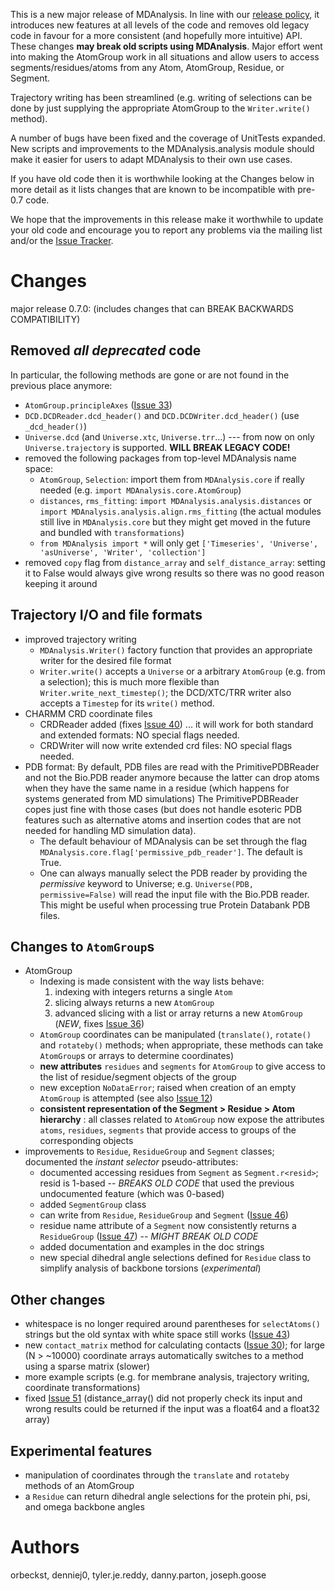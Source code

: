 This is a new major release of MDAnalysis. In line with our [release policy](PreparingReleases), it introduces new features at all levels of the code and removes old legacy code in favour for a more consistent (and hopefully more intuitive) API. These changes **may break old scripts using MDAnalysis**. Major effort went into making the AtomGroup work in all situations and allow users to access segments/residues/atoms from any Atom, AtomGroup, Residue, or Segment.

Trajectory writing has been streamlined (e.g. writing of selections can be done by just supplying the appropriate AtomGroup to the `Writer.write()` method).

A number of bugs have been fixed and the coverage of UnitTests expanded. New scripts and improvements to the MDAnalysis.analysis module should make it easier for users to adapt MDAnalysis to their own use cases.

If you have old code then it is worthwhile looking at the Changes below in more detail as it lists changes that are known to be incompatible with pre-0.7 code.

We hope that the improvements in this release make it worthwhile to update your old code and encourage you to report any problems via the mailing list and/or the [Issue Tracker](http://code.google.com/p/mdanalysis/issues/list).


# Changes #

major release 0.7.0: (includes changes that can BREAK BACKWARDS COMPATIBILITY)

## Removed _all deprecated_ code ##
In particular, the following methods are gone or are not found in the previous place anymore:
  * `AtomGroup.principleAxes` ([Issue 33](https://code.google.com/p/mdanalysis/issues/detail?id=33))
  * `DCD.DCDReader.dcd_header()` and `DCD.DCDWriter.dcd_header()` (use `_dcd_header()`)
  * `Universe.dcd` (and `Universe.xtc`, `Universe.trr`...) --- from now on only `Universe.trajectory` is supported. **WILL BREAK LEGACY CODE!**
  * removed the following packages from top-level MDAnalysis  name space:
    * `AtomGroup`, `Selection`: import them from `MDAnalysis.core` if really needed (e.g. `import MDAnalysis.core.AtomGroup`)
    * `distances`, `rms_fitting`: `import MDAnalysis.analysis.distances` or `import MDAnalysis.analysis.align.rms_fitting` (the actual modules still live in `MDAnalysis.core` but they might get moved in the future and bundled with `transformations`)
    * `from MDAnalysis import *` will only get `['Timeseries', 'Universe', 'asUniverse', 'Writer', 'collection']`
  * removed `copy` flag from `distance_array` and `self_distance_array`:  setting it to False would always give wrong results so there was no good reason keeping it around

## Trajectory I/O and file formats ##
  * improved trajectory writing
    * `MDAnalysis.Writer()` factory function that provides an appropriate writer for the desired file format
    * `Writer.write()` accepts a `Universe` or a arbitrary `AtomGroup` (e.g. from a selection); this is much more flexible than `Writer.write_next_timestep()`; the DCD/XTC/TRR writer also accepts a `Timestep` for its `write()` method.
  * CHARMM CRD coordinate files
    * CRDReader added (fixes [Issue 40](https://code.google.com/p/mdanalysis/issues/detail?id=40)) ... it will work for both standard and extended formats: NO special flags needed.
    * CRDWriter will now write extended crd files: NO special flags needed.
  * PDB format:    By default, PDB files are read with the PrimitivePDBReader and not	  the Bio.PDB reader anymore because the latter can drop atoms when	  they have the same name in a residue (which happens for systems	  generated from MD simulations) The PrimitivePDBReader copes just fine 	  with those cases (but does not handle esoteric PDB features such as	  alternative atoms and insertion codes that are not needed for	  handling MD simulation data).
    * The default behaviour of MDAnalysis  can be set through the flag `MDAnalysis.core.flag['permissive_pdb_reader']`.  The default is True.
    * One can always manually select the PDB reader by providing the _permissive_ keyword to Universe; e.g. `Universe(PDB, permissive=False)` will read the input file with the Bio.PDB reader. This might be  useful when processing true Protein Databank PDB files.

## Changes to `AtomGroup`s ##
  * AtomGroup
    * Indexing is made consistent with the way lists behave:
      1. indexing with integers returns a single `Atom`
      1. slicing always returns a new `AtomGroup`
      1. advanced slicing with a list or array returns a new `AtomGroup` (_NEW_, fixes [Issue 36](https://code.google.com/p/mdanalysis/issues/detail?id=36))
    * `AtomGroup` coordinates can be manipulated (`translate()`, `rotate()` and `rotateby()` methods; when appropriate, these methods can take `AtomGroup`s or arrays to determine coordinates)
    * **new attributes** `residues` and `segments` for `AtomGroup` to give access to the list of residue/segment objects of the group
    * new exception `NoDataError`; raised when creation of an empty `AtomGroup` is attempted (see also [Issue 12](https://code.google.com/p/mdanalysis/issues/detail?id=12))
    * **consistent representation of the Segment > Residue > Atom hierarchy** : all classes related to `AtomGroup` now expose the attributes `atoms`, `residues`, `segments` that provide access to groups of the corresponding objects
  * improvements to `Residue`, `ResidueGroup` and `Segment` classes; documented the _instant selector_ pseudo-attributes:
    * documented accessing residues from `Segment` as `Segment.r<resid>`; resid is 1-based -- _BREAKS OLD CODE_ that used the previous undocumented feature (which was 0-based)
    * added `SegmentGroup` class
    * can write from `Residue`, `ResidueGroup` and `Segment` ([Issue 46](https://code.google.com/p/mdanalysis/issues/detail?id=46))
    * residue name attribute of a `Segment` now consistently returns a `ResidueGroup` ([Issue 47](https://code.google.com/p/mdanalysis/issues/detail?id=47)) -- _MIGHT BREAK OLD CODE_
    * added documentation and examples in the doc strings
    * new special dihedral angle selections defined for `Residue` class to simplify analysis of backbone torsions (_experimental_)


## Other changes ##
  * whitespace is no longer required around parentheses for `selectAtoms()` strings but the old syntax with white space still works ([Issue 43](https://code.google.com/p/mdanalysis/issues/detail?id=43))
  * new `contact_matrix` method for calculating contacts ([Issue 30](https://code.google.com/p/mdanalysis/issues/detail?id=30)); for large (N > ~10000) coordinate arrays automatically switches to a method using a sparse matrix (slower)
  * more example scripts (e.g. for membrane analysis, trajectory writing, coordinate transformations)
  * fixed [Issue 51](https://code.google.com/p/mdanalysis/issues/detail?id=51) (distance\_array() did not properly check its input and wrong results could be returned if the input was a float64 and a float32 array)

## Experimental features ##

  * manipulation of coordinates through the `translate` and `rotateby` methods of an AtomGroup
  * a `Residue` can return dihedral angle selections for the protein phi, psi, and omega backbone angles


# Authors #
orbeckst, denniej0, tyler.je.reddy, danny.parton, joseph.goose
